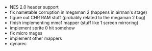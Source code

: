  - NES 2.0 header support
 - fix nametable corruption in megaman 2 (happens in airman's stage)
 - figure out CHR RAM stuff (probably related to the megaman 2 bug)
 - finish implementing mmc1 mapper (stuff like 1 screen mirroring)
 - implement sprite 0 hit somehow
 - fix micro mages
 - implement other mappers
 - dynarec
